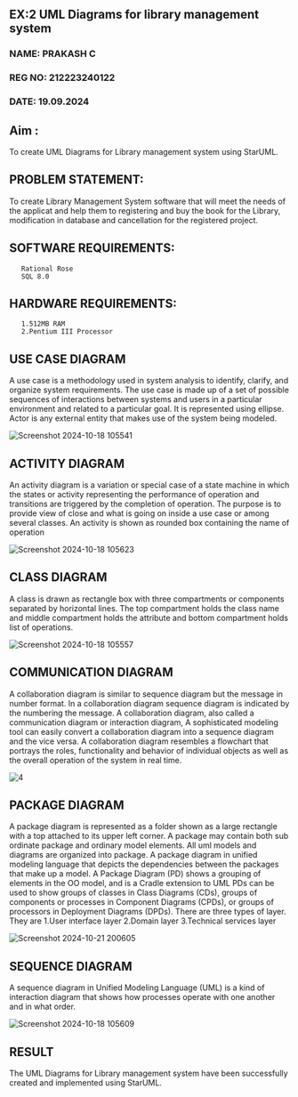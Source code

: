 ## EX:2  UML Diagrams for library management system 
### NAME: PRAKASH C
### REG NO: 212223240122
### DATE: 19.09.2024
## Aim :
To create UML Diagrams for Library management system using StarUML.


## PROBLEM STATEMENT: 
To create Library Management System software that will meet the needs of the 
applicat and help them to registering and buy the book for the Library, modification in 
database and cancellation for the registered project. 


           
## SOFTWARE REQUIREMENTS: 

       Rational Rose 
       SQL 8.0 
       
## HARDWARE REQUIREMENTS:

       1.512MB RAM 
       2.Pentium III Processor
       
## USE CASE DIAGRAM
A use case is a methodology used in system analysis to identify, clarify, and 
organize system requirements. The use case is made up of a set of possible sequences 
of interactions between systems and users in a particular environment and related to a 
particular goal. It is represented using ellipse. Actor is any external entity that makes 
use of the system being modeled.

![Screenshot 2024-10-18 105541](https://github.com/user-attachments/assets/c023f513-c3af-481d-98de-58d88a5f5d53)

## ACTIVITY DIAGRAM
An activity diagram is a variation or special case of a state machine in 
which the states or activity representing the performance of operation and transitions 
are triggered by the completion of operation. The purpose is to provide view of close and 
what is going on inside a use case or among several classes. An activity is shown as 
rounded box containing the name of operation 

![Screenshot 2024-10-18 105623](https://github.com/user-attachments/assets/3fbbf559-8190-4a49-9553-3f4bf3f47cdc)

## CLASS DIAGRAM
A class is drawn as rectangle box with three compartments or components 
separated by horizontal lines. The top compartment holds the class name and middle 
compartment holds the attribute and bottom compartment holds list of operations.

![Screenshot 2024-10-18 105557](https://github.com/user-attachments/assets/82a9201e-c9e0-420c-bc33-7f84c5379e82)

## COMMUNICATION DIAGRAM
A collaboration diagram is similar to sequence diagram but the message in 
number format. In a collaboration diagram sequence diagram is indicated by the 
numbering the message. A collaboration diagram, also called a communication 
diagram or interaction diagram, A sophisticated modeling tool can easily convert a 
collaboration diagram into a sequence diagram and the vice versa. A collaboration 
diagram resembles a flowchart that portrays the roles, functionality and behavior of 
individual objects as well as the overall operation of the system in real time. 

![4](https://github.com/user-attachments/assets/5d879063-4bf7-47e2-80a3-6603eee19849)

## PACKAGE DIAGRAM

A package diagram is represented as a folder shown as a large rectangle with a 
top attached to its upper left corner. A package may contain both sub ordinate package 
and ordinary model elements. All uml models and diagrams are organized into package. 
A package diagram in unified modeling language that depicts the dependencies 
between the packages that make up a model. A Package Diagram (PD) shows a grouping 
of elements in the OO model, and is a Cradle extension to UML PDs can be used to 
show groups of classes in Class Diagrams (CDs), groups of components or processes in 
Component Diagrams (CPDs), or groups of processors in Deployment Diagrams (DPDs). 
There are three types of layer. They are 
1.User interface layer 
2.Domain layer 
3.Technical services layer

![Screenshot 2024-10-21 200605](https://github.com/user-attachments/assets/54d82d25-71e2-40b0-b3ca-b8ffa61d2454)

## SEQUENCE DIAGRAM
A sequence diagram in Unified Modeling Language (UML) is a kind of 
interaction diagram that shows how processes operate with one another and in what order.

![Screenshot 2024-10-18 105609](https://github.com/user-attachments/assets/5a9ec5fd-2ef3-4c52-abfe-ba650f49e039)

## RESULT
The UML Diagrams for Library management system have been successfully created and implemented using StarUML.
